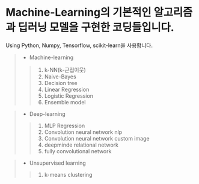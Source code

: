 Machine-Learning의 기본적인 알고리즘과 딥러닝 모델을 구현한 코딩들입니다.
================
Using Python, Numpy, Tensorflow, scikit-learn을 사용합니다.


>* Machine-learning
>>1. k-NN(k-근접이웃)
>>2. Naive-Bayes
>>3. Decision tree
>>4. Linear Regression
>>5. Logistic Regression
>>6. Ensemble model

>* Deep-learning
>>1. MLP Regression
>>2. Convolution neural network nlp
>>3. Convolution neural network custom image
>>4. deepminde relational network
>>5. fully convolutional network


>* Unsupervised learning
>>1. k-means clustering
